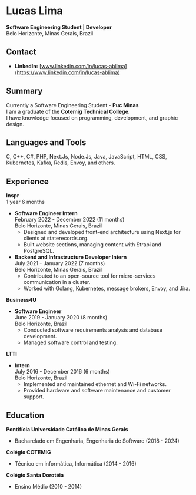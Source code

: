 # Lucas Lima  
**Software Engineering Student | Developer**  
Belo Horizonte, Minas Gerais, Brazil  

## Contact  
- **LinkedIn:** [www.linkedin.com/in/lucas-ablima](https://www.linkedin.com/in/lucas-ablima)

## Summary  
Currently a Software Engineering Student - **Puc Minas**  
I am a graduate of the **Cotemig Technical College**.  
I have knowledge focused on programming, development, and graphic design.  

## Languages and Tools  
C, C++, C#, PHP, Next.Js, Node.Js, Java, JavaScript, HTML, CSS, Kubernetes, Kafka, Redis, Envoy, and others.

## Experience  

**Inspr**  
1 year 6 months  
- **Software Engineer Intern**  
  February 2022 - December 2022 (11 months)  
  Belo Horizonte, Minas Gerais, Brazil  
  - Designed and developed front-end architecture using Next.js for clients at staterecords.org.  
  - Built website sections, managing content with Strapi and PostgreSQL.  
- **Backend and Infrastructure Developer Intern**  
  July 2021 - January 2022 (7 months)  
  Belo Horizonte, Minas Gerais, Brazil  
  - Contributed to an open-source tool for micro-services communication in a cluster.  
  - Worked with Golang, Kubernetes, message brokers, Envoy, and Jira.  

**Business4U**  
- **Software Engineer**  
  June 2019 - January 2020 (8 months)  
  Belo Horizonte, Brazil  
  - Conducted software requirements analysis and database development.  
  - Managed software control and testing.  

**LTTI**  
- **Intern**  
  July 2016 - December 2016 (6 months)  
  Belo Horizonte, Brazil  
  - Implemented and maintained ethernet and Wi-Fi networks.  
  - Provided hardware and software maintenance and customer support.

## Education  

**Pontifícia Universidade Católica de Minas Gerais**  
- Bacharelado em Engenharia, Engenharia de Software (2018 - 2024)

**Colégio COTEMIG**  
- Técnico em informática, Informática (2014 - 2016)

**Colégio Santa Dorotéia**  
- Ensino Médio (2010 - 2014)
